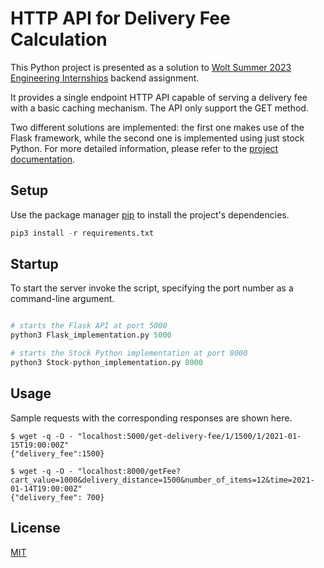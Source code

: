# HTTP API for Delivery Fee Calculation


This Python project is presented as a solution to [Wolt Summer 2023 Engineering Internships](https://github.com/woltapp/engineering-summer-intern-2023) backend assignment.

It provides a single endpoint HTTP API capable of serving a delivery fee with a basic caching mechanism. The API only support the GET method.


Two different solutions are implemented: the first one makes use of the Flask framework, while the second one is implemented using just stock Python. 
For more detailed information, please refer to the [project documentation](https://l1uk.github.io).

## Setup

Use the package manager [pip](https://pip.pypa.io/en/stable/) to install the project's dependencies.

```python
pip3 install -r requirements.txt
```

## Startup

To start the server invoke the script, specifying the port number as a command-line argument.
```python

# starts the Flask API at port 5000
python3 Flask_implementation.py 5000

# starts the Stock Python implementation at port 8000
python3 Stock-python_implementation.py 8000

```
## Usage
Sample requests with the corresponding responses are shown here.
```console
$ wget -q -O - "localhost:5000/get-delivery-fee/1/1500/1/2021-01-15T19:00:00Z"
{"delivery_fee":1500}

$ wget -q -O - "localhost:8000/getFee?cart_value=1000&delivery_distance=1500&number_of_items=12&time=2021-01-14T19:00:00Z"
{"delivery_fee": 700}
```

## License

[MIT](https://choosealicense.com/licenses/mit/)